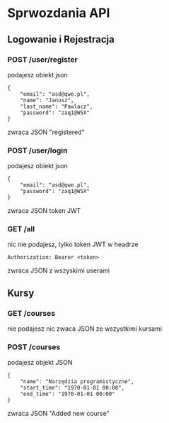 # Sprwozdania API
## Logowanie i Rejestracja

### POST /user/register
podajesz obiekt json
````
{
    "email": "asd@qwe.pl",
    "name": "Janusz",
    "last_name": "Pawlacz",
    "password": "zaq1@WSX"
}
````
zwraca JSON "registered"

### POST /user/login
podajesz obiekt json
````
{
    "email": "asd@qwe.pl",
    "password": "zaq1@WSX"
}
````
zwraca JSON token JWT 

### GET /all
nic nie podajesz, tylko token JWT w headrze
````
Authorization: Bearer <token>
````
zwraca JSON z wszyskimi userami

## Kursy

### GET /courses
nie podajesz nic
zwaca JSON ze wszystkimi kursami

### POST /courses
podajesz objekt JSON
````
{
    "name": "Narzędzia programistyczne",
    "start_time": "1970-01-01 00:00",
    "end_time": "1970-01-01 00:00"
}
````
zwraca JSON "Added new course"